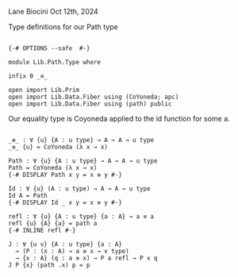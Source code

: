 Lane Biocini
Oct 12th, 2024

Type definitions for our Path type

```

{-# OPTIONS --safe  #-}

module Lib.Path.Type where

infix 0 _≡_

open import Lib.Prim
open import Lib.Data.Fiber using (CoYoneda; apc)
open import Lib.Data.Fiber using (path) public

```

Our equality type is Coyoneda applied to the id function for some a.

```

_≡_ : ∀ {u} {A : u type} → A → A → u type
_≡_ {u} = CoYoneda (λ x → x)

Path : ∀ {u} {A : u type} → A → A → u type
Path = CoYoneda (λ x → x)
{-# DISPLAY Path x y = x ≡ y #-}

Id : ∀ {u} (A : u type) → A → A → u type
Id A = Path
{-# DISPLAY Id _ x y = x ≡ y #-}

refl : ∀ {u} {A : u type} {a : A} → a ≡ a
refl {u} {A} {a} = path a
{-# INLINE refl #-}

J : ∀ {u v} {A : u type} {a : A}
  → (P : (x : A) → a ≡ x → v type)
  → {x : A} (q : a ≡ x) → P a refl → P x q
J P {x} (path .x) p = p
